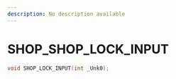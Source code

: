 ```yaml
---
description: No description available 
---
```


# SHOP\_SHOP_LOCK_INPUT

```cpp
void SHOP_LOCK_INPUT(int _Unk0);
```